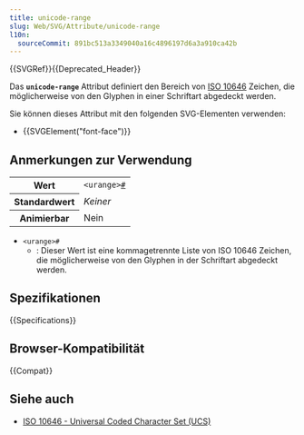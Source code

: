 ```yaml
---
title: unicode-range
slug: Web/SVG/Attribute/unicode-range
l10n:
  sourceCommit: 891bc513a3349040a16c4896197d6a3a910ca42b
---
```


{{SVGRef}}{{Deprecated_Header}}

Das **`unicode-range`** Attribut definiert den Bereich von [ISO 10646](https://www.iso.org/standard/56921.html) Zeichen, die möglicherweise von den Glyphen in einer Schriftart abgedeckt werden.

Sie können dieses Attribut mit den folgenden SVG-Elementen verwenden:

- {{SVGElement("font-face")}}

## Anmerkungen zur Verwendung

<table class="properties">
  <tbody>
    <tr>
      <th scope="row">Wert</th>
      <td>
        <code
          >&#x3C;urange><a
            href="/de/docs/Web/CSS/CSS_Values_and_Units/Value_definition_syntax#hash_mark"
            title="Der Hash-Mark-Multiplikator gibt an, dass die Entität einmal oder mehrmals wiederholt werden kann (zum Beispiel der Plus-Multiplikator), jedoch ist jedes Vorkommen durch ein Komma (&#x27;,&#x27;) getrennt."
            >#</a
          ></code
        >
      </td>
    </tr>
    <tr>
      <th scope="row">Standardwert</th>
      <td><em>Keiner</em></td>
    </tr>
    <tr>
      <th scope="row">Animierbar</th>
      <td>Nein</td>
    </tr>
  </tbody>
</table>

- `<urange>#`
  - : Dieser Wert ist eine kommagetrennte Liste von ISO 10646 Zeichen, die möglicherweise von den Glyphen in der Schriftart abgedeckt werden.

## Spezifikationen

{{Specifications}}

## Browser-Kompatibilität

{{Compat}}

## Siehe auch

- [ISO 10646 - Universal Coded Character Set (UCS)](https://www.iso.org/standard/56921.html)
